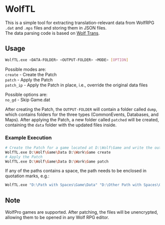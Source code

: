 # WolfTL

This is a simple tool for extracting translation-relevant data from WolfRPG `.dat` and `.mps` files and storing them in JSON files.<BR>
The data parsing code is based on [Wolf Trans](https://github.com/elizagamedev/wolftrans).

## Usage

```bash
WolfTL.exe <DATA-FOLDER> <OUTPUT-FOLDER> <MODE> [OPTION]
```

Possible modes are:<br>
`create`   - Create the Patch<br>
`patch`    - Apply the Patch<br>
`patch_ip` - Apply the Patch in place, i.e., override the original data files

Possible options are:<br>
`no_gd`    - Skip Game.dat

After creating the Patch, the `OUTPUT-FOLDER` will contain a folder called `dump`, which contains folders for the three types (CommonEvents, Databases, and Maps).
After applying the Patch, a new folder called `patched` will be created, containing the `data` folder with the updated files inside.

### Example Execution

```bash
# Create the Patch for a game located at D:\Wolf\Game and write the output to D:\Work\Game
WolfTL.exe D:\Wolf\Game\Data D:\Work\Game create
# Apply the Patch
WolfTL.exe D:\Wolf\Game\Data D:\Work\Game patch
```

If any of the paths contains a space, the path needs to be enclosed in	quotation marks, e.g.:
```bash
WolfTL.exe "D:\Path with Spaces\Game\Data" "D:\Other Path with Spaces\Game" create
```

## Note

WolfPro games are supported. After patching, the files will be unencrypted, allowing them to be opened in any Wolf RPG editor.
